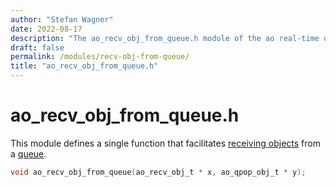 ```yaml
---
author: "Stefan Wagner"
date: 2022-08-17
description: "The ao_recv_obj_from_queue.h module of the ao real-time operating system."
draft: false
permalink: /modules/recv-obj-from-queue/
title: "ao_recv_obj_from_queue.h"
---
```


# ao_recv_obj_from_queue.h

This module defines a single function that facilitates [receiving objects](recv-obj.md) from a [queue](queue4obj.md).

```c
void ao_recv_obj_from_queue(ao_recv_obj_t * x, ao_qpop_obj_t * y);
```
